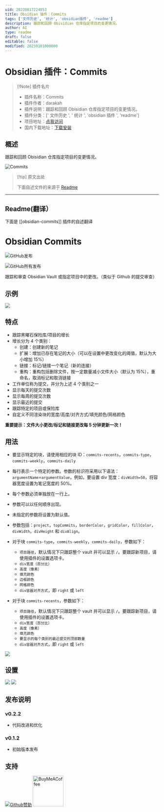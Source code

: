 ```yaml
---
uid: 20230817224053
title: Obsidian 插件：Commits
tags: ['文件历史', '统计', 'obsidian插件', 'readme']
description: 跟踪和回顾 Obisidian 仓库指定项目的变更情况。
author: AI
type: readme
draft: false
editable: false
modified: 20230101000000
---
```


# Obsidian 插件：Commits

> [!Note] 插件名片
> - 插件名称：Commits
> - 插件作者：darakah
> - 插件说明：跟踪和回顾 Obisidian 仓库指定项目的变更情况。
> - 插件分类：[' 文件历史 ', ' 统计 ', 'obsidian 插件 ', 'readme']
> - 项目地址：[点我访问](https://github.com/Darakah/obsidian-commits)
> - 国内下载地址：[下载安装](https://pkmer.cn/products/plugin/pluginMarket/?obsidian-commits)

## 概述

跟踪和回顾 Obisidian 仓库指定项目的变更情况。

![Commits](https://cdn.pkmer.cn/covers/obsidian-commits.PNG!pkmer)

> [!tip] 原文出处
>
>下面自述文件的来源于 [Readme](https://ghproxy.net/https://raw.githubusercontent.com/Darakah/obsidian-commits/main/README.md)

---

## Readme(翻译）

下面是 [[obsidian-commits]] 插件的自述翻译

# Obsidian Commits

![GitHub发布](https://img.shields.io/github/v/release/Darakah/obsidian-commits)

![GitHub所有发布](https://img.shields.io/github/downloads/Darakah/obsidian-commits/total)

跟踪和审查 Obsidian Vault 或指定项目中的更改。（类似于 Github 的提交审查）

## 示例

<img src="https://raw.githubusercontent.com/Darakah/obsidian-commits/main/images/Example_1_2.png"/>

## 特点

- 跟踪黑曜石保险库/项目的增长
- 增长分为 4 个类别：
  - 创建：创建新的笔记
  - 扩展：增加已存在笔记的大小（可以在设置中更改变化的阈值，默认为大小增加 15%）
  - 链接：标记/链接一个笔记（新的连接）
  - 重构：重构包括删除文件，按一定数量减小文件大小（默认为 15%），重命名，取消标记和取消链接
- 工作单位称为提交，并分为上述 4 个类别之一
- 显示每天的提交次数
- 显示每周的提交次数
- 显示最近的提交
- 跟踪特定的项目或保险库
- 自定义不同渲染块的宽度/高度/对齐方式/填充颜色/网格颜色

**重要提示：文件大小更改/标记和链接更改每 5 分钟更新一次！**

## 用法

- 要显示特定的块，请使用相应的块 ID：`commits-recents`，`commits-type`，`commits-weekly`，`commits-daily`
- 每行表示一个特定的参数。参数的标识符采用以下语法：`argumentName`=`argumentValue`，例如，要设置 div 宽度：`divWidth=50`，将容器宽度设置为笔记宽度的 50%。
- 每个参数必须单独放在一行上。
- 参数可以以任何顺序出现。
- 未指定的参数将设置为默认值。
- 参数包括：`project`，`topCommits`，`borderColor`，`gridColor`，`fillColor`，`divWidth`，`divHeight` 和 `divAlign`。
- 对于块 `commits-type`，`commits-weekly`，`commits-daily`，参数如下：

   * `项目路径`，默认情况下只跟踪整个 vault 并可以显示 `/`。要跟踪新项目，请使用插件的设置选项卡。
   * `div宽度（百分比）`
   * `高度（像素）`
   * `填充颜色`
   * `边框颜色`
   * `网格颜色`
   * `div容器对齐方式`，即 `right` 或 `left`

- 对于块 `commits-recents`，参数如下：

   * `项目路径`，默认情况下只跟踪整个 vault 并可以显示 `/`。要跟踪新项目，请使用插件的设置选项卡。
   * `div宽度（百分比）`
   * `高度（像素）`
   * `填充颜色`
   * `要显示的每个类别的最近提交的顶部数量`
   * `div容器对齐方式`，即 `right` 或 `left`

<img src="https://raw.githubusercontent.com/Darakah/obsidian-commits/main/images/Example_2_2.png"/>

## 设置

<img src="https://raw.githubusercontent.com/Darakah/obsidian-commits/main/images/Settings_1.png"/>
<img src="https://raw.githubusercontent.com/Darakah/obsidian-commits/main/images/Settings_2.png"/>

## 发布说明

### v0.2.2

- 代码改进和优化

### v0.1.2

- 初始版本发布

## 支持

[![Github赞助](https://raw.githubusercontent.com/Darakah/Darakah/e0fe245eaef23cb4a5f19fe9a09a9df0c0cdc8e1/icons/github_sponsor_btn.svg)](https://github.com/sponsors/Darakah) [<img src="https://cdn.buymeacoffee.com/buttons/v2/default-yellow.png" alt="BuyMeACoffee" width="100">](https://www.buymeacoffee.com/darakah)
